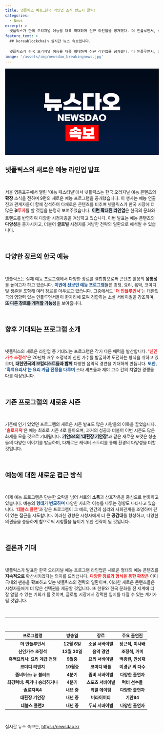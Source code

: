```yaml
---
title: 넷플릭스 예능…한국 라인업 소식 반드시 클릭!
categories:
  - News
excerpt: >
  넷플릭스가 한국 오리지널 예능을 대폭 확대하며 신규 라인업을 공개했다. 더 인플루언서, 솔로지옥4, 데블스 플랜2 등 9편의 흥미진진한 프로그램이 발빠르게 선보인다!
feature_text: >
  ## koreablockchain 실시간 뉴스 속보입니다.

  넷플릭스가 한국 오리지널 예능을 대폭 확대하며 신규 라인업을 공개했다. 더 인플루언서, 솔로지옥4, 데블스 플랜2 등 9편의 흥미진진한 프로그램이 발빠르게 선보인다!
image: '/assets/img/newsdao_breakingnews.jpg'
---
```


<p><img src="/assets/img/newsdao_breakingnews.jpg" alt="koreablockchain 속보" /></p>

<h2 data-ke-size="size26">넷플릭스의 새로운 예능 라인업 발표</h2>

<p data-ke-size="size16">&nbsp;</p>

<p>서울 영등포구에서 열린 '예능 페스티벌'에서 넷플릭스는 한국 오리지널 예능 콘텐츠의 <strong>확장</strong> 소식을 전하며 9편의 새로운 예능 프로그램을 공개했습니다. 이 행사는 예능 연출진과 관계자들이 함께 참석하여 다채로운 콘텐츠를 비추며 넷플릭스가 한국 시장에 더 많은 🎬<b><span style="color: #ee2323;">투자</span></b>를 할 것임을 분명히 보여주었습니다. <b><span style="background-color: #21538527;">이런 확대된 라인업</span></b>은 한국의 문화와 트렌드를 반영하여 다양한 시청자층을 겨냥하고 있습니다. 이번 발표는 예능 콘텐츠의 <strong>다양성</strong>을 증가시키고, 더불어 <strong>글로벌</strong> 시청자를 겨냥한 전략의 일환으로 해석될 수 있습니다. </p>

<p data-ke-size="size16">&nbsp;</p>

<h2 data-ke-size="size26">다양한 장르의 한국 예능</h2>

<p data-ke-size="size16">&nbsp;</p>

<p>넷플릭스는 실제 예능 프로그램에서 다양한 장르를 결합함으로써 콘텐츠 활용의 <strong>융통성</strong>을 높이고자 하고 있습니다. <b><span style="color: #1a5490;">이번에 선보인 예능 프로그앰</span></b>들은 경쟁, 요리, 음악, 코미디 및 생존을 포함해 여러 장르를 아우르고 있습니다. 그중에서도 <b><span style="color: #ee2323;">'더 인플루언서'</span></b>는 대한민국의 영향력 있는 인플루언서들이 한자리에 모여 경합하는 소셜 서바이벌을 강조하며, <b><span style="background-color: #21538527;">또 다른 장르를 개척할 가능성</span></b>을 보여줍니다.</p>

<p data-ke-size="size16">&nbsp;</p>

<h2 data-ke-size="size26">향후 기대되는 프로그램 소개</h2>

<p data-ke-size="size16">&nbsp;</p>

<p>넷플릭스의 새로운 라인업 중 기대되는 프로그램은 각기 다른 매력을 발산합니다. <b><span style="color: #ee2323;">'신인가수 조정석'</span></b>은 20년차 배우 조정석이 신인 가수를 발굴하여 도전하는 형식을 취하고 있으며, <b><span style="background-color: #21538527;">대한민국의 보컬리스트들과 함께</span></b> 다양한 음악적 경연을 기대하게 만듭니다. <b><span style="color: #1a5490;">또한, '흑백요리사'는 요리 계급 전쟁을 다루며</span></b> 스타 셰프들과 재야 고수 간의 치열한 경쟁을 다룰 예정입니다. </p>

<p data-ke-size="size16">&nbsp;</p>

<h2 data-ke-size="size26">기존 프로그램의 새로운 시즌</h2>

<p data-ke-size="size16">&nbsp;</p>

<p>기존에 인기 있었던 프로그램의 새로운 시즌 발표도 많은 사람들의 이목을 끌었습니다. <b><span style="color: #ee2323;">'솔로지옥'</span></b>은 예능 최초로 시즌 4로 돌아오며, 과거의 성공과 더불어 이번 시즌도 많은 화제를 모을 것으로 기대됩니다. <b><span style="background-color: #21538527;">기안84의 '대환장 기안장'</span></b>과 같은 새로운 포맷은 청춘들의 다양한 이야기를 발굴하며, 다채로운 캐릭터 스토리를 통해 환경의 다양성을 더할 것입니다. </p>

<p data-ke-size="size16">&nbsp;</p>

<h2 data-ke-size="size26">예능에 대한 새로운 접근 방식</h2>

<p data-ke-size="size16">&nbsp;</p>

<p>이제 예능 프로그램은 단순한 오락을 넘어 서로의 <strong>소통</strong>과 상호작용을 중심으로 변화하고 있습니다. 예능의 <b><span style="color: #1a5490;">형태가 변모하며</span></b> 다양한 사회적 이슈를 다루는 경향도 나타나고 있습니다. <b><span style="color: #ee2323;">'데블스 플랜'</span></b>과 같은 프로그램이 그 예로, 인간의 심리와 사회관계를 조명하며 깊이 있는 접근을 시도합니다. 이러한 경향은 시청자에게 더 큰 <strong>공감대</strong>를 형성하고, 다양한 의견들을 충돌하게 함으로써 시청률을 높이기 위한 전략이 될 것입니다. </p>

<p data-ke-size="size16">&nbsp;</p>

<h2 data-ke-size="size26">결론과 기대</h2>

<p data-ke-size="size16">&nbsp;</p>

<p>넷플릭스가 발표한 한국 오리지널 예능 프로그램 라인업은 새로운 형태의 예능 콘텐츠를 <strong>지속적으로</strong> 확산시키겠다는 의지를 드러냅니다. <b><span style="color: #ee2323;">다양한 장르와 형식을 통한 확장은</span></b> 이미 국내외 팬층을 확보하고 있는 넷플릭스의 전략의 일환이며, 이러한 새로운 콘텐츠들은 시청자들에게 더 많은 선택권을 제공할 것입니다. 또 한류와 한국 문화를 전 세계에 더 잘 알릴 수 있는 기회가 될 것이며, 글로벌 시장에서 강력한 입지를 다질 수 있는 계기가 될 것입니다. </p>

<p data-ke-size="size16">&nbsp;</p>

<p><hr></hr></p>

<p data-ke-size="size16">&nbsp;</p>

<table style="width: 100%;">
    <thead>
        <tr>
            <th style="text-align: center;"><b>프로그램명</b></th>
            <th style="text-align: center;"><b>방송일</b></th>
            <th style="text-align: center;"><b>장르</b></th>
            <th style="text-align: center;"><b>주요 출연진</b></th>
        </tr>
    </thead>
    <tbody>
        <tr>
            <td style="text-align: center; height: 17px;"><b>더 인플루언서</b></td>
            <td style="text-align: center; height: 17px;"><b>12월 6일</b></td>
            <td style="text-align: center; height: 17px;"><b>소셜 서바이벌</b></td>
            <td style="text-align: center; height: 17px;"><b>장근석, 이사배</b></td>
        </tr>
        <tr>
            <td style="text-align: center; height: 17px;"><b>신인가수 조정석</b></td>
            <td style="text-align: center; height: 17px;"><b>12월 30일</b></td>
            <td style="text-align: center; height: 17px;"><b>음악 경연</b></td>
            <td style="text-align: center; height: 17px;"><b>조정석, 거미</b></td>
        </tr>
        <tr>
            <td style="text-align: center; height: 17px;"><b>흑백요리사: 요리 계급 전쟁</b></td>
            <td style="text-align: center; height: 17px;"><b>9월중</b></td>
            <td style="text-align: center; height: 17px;"><b>요리 서바이벌</b></td>
            <td style="text-align: center; height: 17px;"><b>백종원, 안성재</b></td>
        </tr>
        <tr>
            <td style="text-align: center; height: 17px;"><b>코미디 리벤지</b></td>
            <td style="text-align: center; height: 17px;"><b>10월중</b></td>
            <td style="text-align: center; height: 17px;"><b>코미디 배틀</b></td>
            <td style="text-align: center; height: 17px;"><b>이경규 외 다수</b></td>
        </tr>
        <tr>
            <td style="text-align: center; height: 17px;"><b>좀비버스: 뉴 블러드</b></td>
            <td style="text-align: center; height: 17px;"><b>4분기</b></td>
            <td style="text-align: center; height: 17px;"><b>좀비 서바이벌</b></td>
            <td style="text-align: center; height: 17px;"><b>다양한 출연자</b></td>
        </tr>
        <tr>
            <td style="text-align: center; height: 17px;"><b>최강럭비: 죽거나 승리하거나</b></td>
            <td style="text-align: center; height: 17px;"><b>4분기</b></td>
            <td style="text-align: center; height: 17px;"><b>스포츠 서바이벌</b></td>
            <td style="text-align: center; height: 17px;"><b>럭비 선수들</b></td>
        </tr>
        <tr>
            <td style="text-align: center; height: 17px;"><b>솔로지옥4</b></td>
            <td style="text-align: center; height: 17px;"><b>내년 중</b></td>
            <td style="text-align: center; height: 17px;"><b>리얼 데이팅</b></td>
            <td style="text-align: center; height: 17px;"><b>다양한 출연자</b></td>
        </tr>
        <tr>
            <td style="text-align: center; height: 17px;"><b>대환장 기안장</b></td>
            <td style="text-align: center; height: 17px;"><b>내년 중</b></td>
            <td style="text-align: center; height: 17px;"><b>버라이어티</b></td>
            <td style="text-align: center; height: 17px;"><b>기안84</b></td>
        </tr>
        <tr>
            <td style="text-align: center; height: 17px;"><b>데블스 플랜2</b></td>
            <td style="text-align: center; height: 17px;"><b>내년 중</b></td>
            <td style="text-align: center; height: 17px;"><b>두뇌 서바이벌</b></td>
            <td style="text-align: center; height: 17px;"><b>다양한 출연자</b></td>
        </tr>
    </tbody>
</table>

<p data-ke-size="size16">&nbsp;</p>
실시간 뉴스 속보는, <a href="https://newsdao.kr" rel="dofollow">https://newsdao.kr</a>


